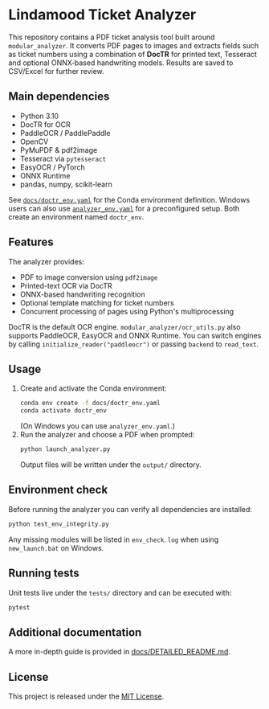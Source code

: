
# Lindamood Ticket Analyzer

This repository contains a PDF ticket analysis tool built around
`modular_analyzer`. It converts PDF pages to images and extracts fields such
as ticket numbers using a combination of **DocTR** for printed text,
Tesseract and optional ONNX‑based handwriting models. Results are saved to
CSV/Excel for further review.

## Main dependencies
- Python 3.10
- DocTR for OCR
- PaddleOCR / PaddlePaddle
- OpenCV
- PyMuPDF & pdf2image
- Tesseract via `pytesseract`
- EasyOCR / PyTorch
- ONNX Runtime
- pandas, numpy, scikit-learn

See [`docs/doctr_env.yaml`](docs/doctr_env.yaml) for the Conda environment
definition. Windows users can also use [`analyzer_env.yaml`](analyzer_env.yaml)
for a preconfigured setup. Both create an environment named `doctr_env`.

## Features
The analyzer provides:

- PDF to image conversion using `pdf2image`
- Printed-text OCR via DocTR
- ONNX-based handwriting recognition
- Optional template matching for ticket numbers
- Concurrent processing of pages using Python's multiprocessing

DocTR is the default OCR engine. `modular_analyzer/ocr_utils.py` also
supports PaddleOCR, EasyOCR and ONNX Runtime. You can switch engines by
calling `initialize_reader("paddleocr")` or passing `backend` to `read_text`.

## Usage
1. Create and activate the Conda environment:
   ```bash
   conda env create -f docs/doctr_env.yaml
   conda activate doctr_env
   ```
   (On Windows you can use `analyzer_env.yaml`.)
2. Run the analyzer and choose a PDF when prompted:
   ```bash
   python launch_analyzer.py
   ```
   Output files will be written under the `output/` directory.

## Environment check
Before running the analyzer you can verify all dependencies are installed:

```bash
python test_env_integrity.py
```
Any missing modules will be listed in `env_check.log` when using
`new_launch.bat` on Windows.

## Running tests
Unit tests live under the `tests/` directory and can be executed with:

```bash
pytest
```

## Additional documentation
A more in-depth guide is provided in
[docs/DETAILED_README.md](docs/DETAILED_README.md).

## License
This project is released under the [MIT License](LICENSE).
